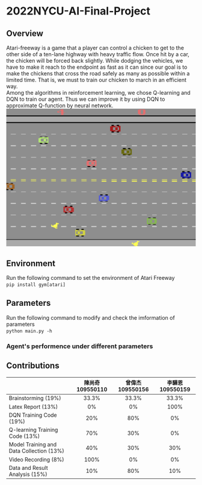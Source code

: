 # 2022NYCU-AI-Final-Project
## Overview
  Atari-freeway is a game that a player can control a chicken to get to the other side of a ten-lane highway with heavy traffic flow. Once hit by a car, the chicken will be forced back slightly. While dodging the vehicles, we have to make it reach to the endpoint as fast as it can since our goal is to  make the chickens that cross the road safely as many as possible within a limited time. That is, we must to train our chicken to march in an efficient way.  
Among the algorithms in reinforcement learning, we chose Q-learning and DQN to train our agent. Thus we can improve it by using DQN to approximate Q-function by neural network.  
![image](https://github.com/Willy0921/2022NYCU-AI-Final-Project/blob/main/Freeway%20AI/freeway.png)

## Environment
Run the following command to set the environment of Atari Freeway  
`pip install gym[atari]`  


## Parameters
Run the following command to modify and check the imformation of parameters  
`python main.py -h`

### Agent's performence under different parameters


## Contributions

|         |陳尚奇109550110          | 曾偉杰109550156  |李驊恩109550159  |
| ------------- |:-------------:| :-----:|:-----:|
| Brainstorming (19%)        |  33.3%     | 33.3% | 33.3% |
| Latex Report (13%)       | 0%      |    0% |100% |
| DQN Training Code (19%)     | 20%      |    80% |0% |
| Q-learning Training Code (13%) | 70%     | 30% | 0% |
| Model Training and Data Collection (13%)  | 40%      | 30% | 30% |
| Video Recording (8%)       | 100%    | 0% | 0% |
| Data and Result Analysis (15%)       | 10%      | 80% | 10% |
